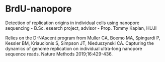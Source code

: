 # BrdU-nanopore
Detection of replication origins in individual cells using nanopore sequencing - B.Sc. esearch project, advisor - Prop. Tommy Kaplan, HUJI 


Relies on the D-NAscent program from Muller CA, Boemo MA, Spingardi P, Kessler BM, Kriaucionis S, Simpson JT, Nieduszynski CA. Capturing the dynamics of genome replication on individual ultra-long nanopore sequence reads. Nature Methods 2019;16:429-436.
